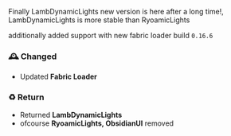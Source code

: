 Finally LambDynamicLights new version is here after a long time!, LambDynamicLights is more stable than RyoamicLights

additionally added support with new fabric loader build `0.16.6`

### 🕰️ Changed
- Updated **Fabric Loader**

### ♻️ Return
- Returned **LambDynamicLights**
 - ofcourse **RyoamicLights, ObsidianUI** removed 
